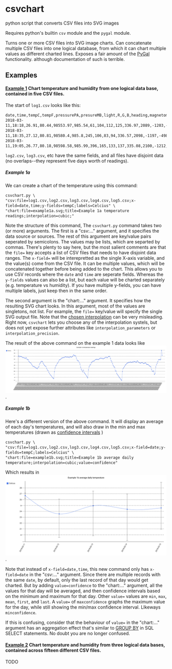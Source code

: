 # csvchart
python script that converts CSV files into SVG images


Requires python's builtin `csv` module and the `pygal` module.

Turns one or more CSV files into SVG image charts. Can concatenate multiple CSV files into one logical database, from which it can chart multiple values as different charted lines. Exposes a fair amount of the [PyGal](https://www.pygal.org) functionality. although documentation of such is terrible.

## Examples

#### [Example 1](examples/ex1) Chart temperature and humidity from one logical data base, contained in five CSV files.

The start of `log1.csv` looks like this:
```
date,time,tempC,tempF,pressurePA,presureMB,light,R,G,B,heading,magnetometer0,magnetometer1,magnetometer2,accelX,accelY,accelZ,anal0,anal1,anal2,anal3,leds
2018-03-11,18:18,26.91,80.44,98553.97,985.54,61,104,112,125,336.97,2089,-1203,-5017,-0.01,0.05,1.0,0.561,0.543,0.549,0.585,OFF
2018-03-11,18:35,27.12,80.81,98580.4,985.8,245,106,83,94,336.57,2098,-1197,-4989,-0.01,0.05,1.0,0.516,0.57,0.582,0.555,ON
2018-03-11,19:05,26.77,80.18,98598.58,985.99,396,165,133,137,335.08,2100,-1212,-4998,-0.0,0.05,0.99,0.549,0.558,0.537,0.612,ON
```

`log2.csv`, `log3.csv`, etc have the same fields, and all files have disjoint data (no overlaps--they represent five days worth of readings).

##### Example 1a
We can create a chart of the temperature using this command:

```
csvchart.py \
"csv:file=log1.csv,log2.csv,log3.csv,log4.csv,log5.csv;x-field=date,time;y-fields=tempC;labels=Celcius" \
"chart:file=example1a.svg;title=Example 1a temperature readings;interpolation=cubic;"
```

Note the structure of this command, The `csvchart.py` command takes two (or more) arguments. The first is a "csv:..." argument, and it specifies the data source or sources. The rest of this argument are key/value pairs seperated by semicolons. The values may be lists, which are separted by commas. There's plenty to say here, but the most salient comments are that the `file=` key accepts a list of CSV files that needs to have disjoint data ranges. The `x-field=` will be interepretted as the single X-axis variable, and the value(s) come from the CSV file. It can be multiple values, which will be concatenated together before being added to the chart. This allows you to use CSV records where the `date` and `time` are seperate fields. Whereas the `y-fields` values can also be a list, but each value will be charted separately (e.g. temperature vs humidity). If you have multiple y-fields, you can have multiple labels, just keep then in the same order.

The second argument is the "chart:..." argument. It specifies how the resulting SVG chart looks. In this argument, most of the values are singletons, not list. For example, the `file=` key/value will specify the single SVG output file. Note that the [chosen interpolation](https://www.pygal.org/en/3.0.0/documentation/configuration/interpolations.html) can be very misleading. Right now, `csvchart` lets you choose any of the interpolation systels, but does not yet expose further attributes like `interpolation_parameters` or `interpolation_precision`.

The result of the above command on the example 1 data looks like [<img src="examples/ex1/example1a.svg">](examples/ex1/example1a.svg).

##### Example 1b
Here's a different version of the above command. It will display an average of each day's temperatures, and will also draw in the min and max temperatures (drawn as [confidence intervals](https://www.pygal.org/en/3.0.0/documentation/configuration/value.html?highlight=confidence#confidence-intervals) )

```
csvchart.py \
"csv:file=log1.csv,log2.csv,log3.csv,log4.csv,log5.csv;x-field=date;y-fields=tempC;labels=Celcius" \
"chart:file=example1b.svg;title=Example 1b average daily temperature;interpolation=cubic;value=confidence"
```
Which results in [<img src="examples/ex1/example1b.svg">](examples/ex1/example1b.svg).

Note that instead of `x-field=date,time`, this new command only has `x-field=date` in the "csv:..." argument. Since there are multiple records with the same `date`, by default, only the last record of that day would get charted. But by adding `value=confidence` to the "chart:..." argument, all the values for that day will be averaged, and then confidence intervals based on the minimum and maximum for that day. Other `value=` values are `min`, `max`, `mean`, `first`, and `last`.  A `value=` of `maxconfidence` graphs the maximum value for the day, while still showing the min/max confidence interval. LIkeways `minconfidence`.

If this is confusing, consider that the behaviour of `value=` in the "chart:..." argument has an aggregation effect that's similar to [GROUP BY](https://www.w3schools.com/sql/sql_groupby.asp) in SQL SELECT statements. No doubt you are no longer confused.


#### [Example 2](examples/ex2) Chart temperature and humidity from three logical data bases, contained across fifteen different CSV files.

TODO

